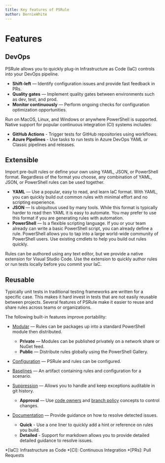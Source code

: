 ```yaml
---
title: Key features of PSRule
author: BernieWhite
---
```


# Features

## DevOps

PSRule allows you to quickly plug-in Infrastructure as Code (IaC) controls into your DevOps pipeline.

- **Shift-left** &mdash; Identify configuration issues and provide fast feedback in PRs.
- **Quality gates** &mdash; Implement quality gates between environments such as dev, test, and prod.
- **Monitor continuously** &mdash; Perform ongoing checks for configuration optimization opportunities.

Run on MacOS, Linux, and Windows or anywhere PowerShell is supported.
Native support for popular continuous integration (CI) systems includes:

- **GitHub Actions** - Trigger tests for GitHub repositories using workflows.
- **Azure Pipelines** - Use tasks to run tests in Azure DevOps YAML or Classic pipelines and releases.

## Extensible

Import pre-built rules or define your own using YAML, JSON, or PowerShell format.
Regardless of the format you choose, any combination of YAML, JSON, or PowerShell rules can be used together.

- **YAML** &mdash; Use a popular, easy to read, and learn IaC format.
  With YAML, you can quickly build out common rules with minimal effort and no scripting experience.
- **JSON** &mdash; Is ubiquitous used by many tools.
  While this format is typically harder to read then YAML it is easy to automate.
  You may prefer to use this format if you are generating rules with automation.
- **PowerShell** &mdash; Is a flexible scripting language.
  If you or your team already can write a basic PowerShell script, you can already define a rule.
  PowerShell allows you to tap into a large world-wide community of PowerShell users.
  Use existing cmdlets to help you build out rules quickly.

Rules can be authored using any text editor, but we provide a native extension for Visual Studio Code.
Use the extension to quickly author rules or run tests locally before you commit your IaC.

## Reusable

Typically unit tests in traditional testing frameworks are written for a specific case.
This makes it hard invest in tests that are not easily reusable between projects.
Several features of PSRule make it easier to reuse and share rules across teams or organizations.

The following built-in features improve portability:

- [Modular][1] &mdash; Rules can be packages up into a standard PowerShell module then distributed.
  - **Private** &mdash; Modules can be published privately on a network share or NuGet feed.
  - **Public** &mdash; Distribute rules globally using the PowerShell Gallery.
- [Configuration][2] &mdash; PSRule and rules can be configured.
- [Baselines][3] &mdash; An artifact containing rules and configuration for a scenario.
- [Suppression][4] &mdash; Allows you to handle and keep exceptions auditable in git history.
  - **Approval** &mdash; Use [code owners][6] and [branch policy][7] concepts to control changes.
- [Documentation][5] &mdash; Provide guidance on how to resolve detected issues.
  - **Quick** - Use a one liner to quickly add a hint or reference on rules you build.
  - **Detailed** - Support for markdown allows you to provide detailed detailed guidance to resolve issues.

  [1]: authoring/packaging-rules.md
  [2]: concepts/PSRule/en-US/about_PSRule_Options.md
  [3]: concepts/PSRule/en-US/about_PSRule_Baseline.md
  [4]: concepts/PSRule/en-US/about_PSRule_Options.md#suppression
  [5]: authoring/writing-rule-help.md
  [6]: https://docs.github.com/repositories/managing-your-repositorys-settings-and-features/customizing-your-repository/about-code-owners
  [7]: https://docs.microsoft.com/azure/devops/repos/git/branch-policies?view=azure-devops&tabs=browser#automatically-include-code-reviewers

*[IaC]: Infrastructure as Code
*[CI]: Continuous Integration
*[PRs]: Pull Requests
